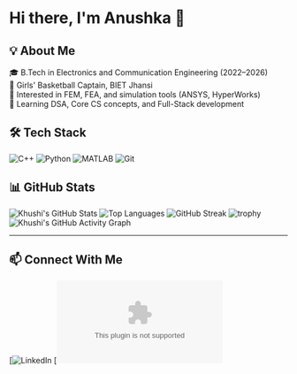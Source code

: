 # Hi there, I'm Anushka  👋

## 💡 About Me
🎓 B.Tech in Electronics and Communication Engineering (2022–2026)  
🏀 Girls' Basketball Captain, BIET Jhansi  
🔧 Interested in FEM, FEA, and simulation tools (ANSYS, HyperWorks)  
🌱 Learning DSA, Core CS concepts, and Full-Stack development  



## 🛠 Tech Stack
![C++](https://img.shields.io/badge/C++-00599C?style=flat&logo=c%2B%2B&logoColor=white)
![Python](https://img.shields.io/badge/Python-3776AB?style=flat&logo=python&logoColor=white)
![MATLAB](https://img.shields.io/badge/MATLAB-orange?style=flat&logo=mathworks)
![Git](https://img.shields.io/badge/Git-F05032?style=flat&logo=git&logoColor=white)




## 📊 GitHub Stats

![Khushi's GitHub Stats](https://github-readme-stats.vercel.app/api?username=Khushi20010&show_icons=true&theme=tokyonight)
![Top Languages](https://github-readme-stats.vercel.app/api/top-langs/?username=Khushi20010&layout=compact&theme=tokyonight)
![GitHub Streak](https://streak-stats.demolab.com?user=Khushi20010&theme=tokyonight&hide_border=true)
![trophy](https://github-profile-trophy.vercel.app/?username=Khushi20010&theme=tokyonight&row=1&column=7)
![Khushi's GitHub Activity Graph](https://github-readme-activity-graph.vercel.app/graph?username=Khushi20010&theme=tokyo-night)


---

## 📫 Connect With Me
[![LinkedIn](https://www.linkedin.com/in/anushka-y-5bb82b239/)
[![Email](anushkayadav382@gmail.com)

